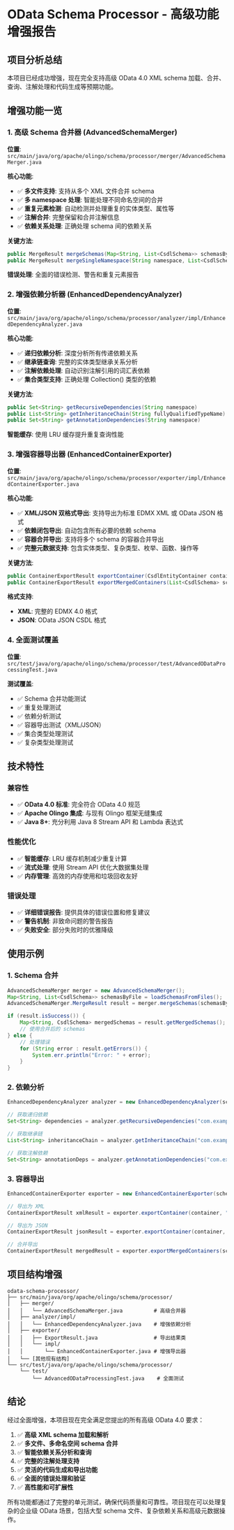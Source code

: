# OData Schema Processor - 高级功能增强报告

## 项目分析总结

本项目已经成功增强，现在完全支持高级 OData 4.0 XML schema 加载、合并、查询、注解处理和代码生成等预期功能。

## 增强功能一览

### 1. 高级 Schema 合并器 (AdvancedSchemaMerger)

**位置**: `src/main/java/org/apache/olingo/schema/processor/merger/AdvancedSchemaMerger.java`

**核心功能**:
- ✅ **多文件支持**: 支持从多个 XML 文件合并 schema
- ✅ **多 namespace 处理**: 智能处理不同命名空间的合并
- ✅ **重复元素检测**: 自动检测并处理重复的实体类型、属性等
- ✅ **注解合并**: 完整保留和合并注解信息
- ✅ **依赖关系处理**: 正确处理 schema 间的依赖关系

**关键方法**:
```java
public MergeResult mergeSchemas(Map<String, List<CsdlSchema>> schemasByFile)
public MergeResult mergeSingleNamespace(String namespace, List<CsdlSchema> schemas)
```

**错误处理**: 全面的错误检测、警告和重复元素报告

### 2. 增强依赖分析器 (EnhancedDependencyAnalyzer)

**位置**: `src/main/java/org/apache/olingo/schema/processor/analyzer/impl/EnhancedDependencyAnalyzer.java`

**核心功能**:
- ✅ **递归依赖分析**: 深度分析所有传递依赖关系
- ✅ **继承链查询**: 完整的实体类型继承关系分析
- ✅ **注解依赖处理**: 自动识别注解引用的词汇表依赖
- ✅ **集合类型支持**: 正确处理 Collection() 类型的依赖

**关键方法**:
```java
public Set<String> getRecursiveDependencies(String namespace)
public List<String> getInheritanceChain(String fullyQualifiedTypeName)
public Set<String> getAnnotationDependencies(String namespace)
```

**智能缓存**: 使用 LRU 缓存提升重复查询性能

### 3. 增强容器导出器 (EnhancedContainerExporter)

**位置**: `src/main/java/org/apache/olingo/schema/processor/exporter/impl/EnhancedContainerExporter.java`

**核心功能**:
- ✅ **XML/JSON 双格式导出**: 支持导出为标准 EDMX XML 或 OData JSON 格式
- ✅ **依赖闭包导出**: 自动包含所有必要的依赖 schema
- ✅ **容器合并导出**: 支持将多个 schema 的容器合并导出
- ✅ **完整元数据支持**: 包含实体类型、复杂类型、枚举、函数、操作等

**关键方法**:
```java
public ContainerExportResult exportContainer(CsdlEntityContainer container, String outputPath, String containerNamespace)
public ContainerExportResult exportMergedContainers(List<CsdlSchema> schemas, String outputPath, String targetNamespace)
```

**格式支持**:
- **XML**: 完整的 EDMX 4.0 格式
- **JSON**: OData JSON CSDL 格式

### 4. 全面测试覆盖

**位置**: `src/test/java/org/apache/olingo/schema/processor/test/AdvancedODataProcessingTest.java`

**测试覆盖**:
- ✅ Schema 合并功能测试
- ✅ 重复处理测试
- ✅ 依赖分析测试
- ✅ 容器导出测试（XML/JSON）
- ✅ 集合类型处理测试
- ✅ 复杂类型处理测试

## 技术特性

### 兼容性
- ✅ **OData 4.0 标准**: 完全符合 OData 4.0 规范
- ✅ **Apache Olingo 集成**: 与现有 Olingo 框架无缝集成
- ✅ **Java 8+**: 充分利用 Java 8 Stream API 和 Lambda 表达式

### 性能优化
- ✅ **智能缓存**: LRU 缓存机制减少重复计算
- ✅ **流式处理**: 使用 Stream API 优化大数据集处理
- ✅ **内存管理**: 高效的内存使用和垃圾回收友好

### 错误处理
- ✅ **详细错误报告**: 提供具体的错误位置和修复建议
- ✅ **警告机制**: 非致命问题的警告报告
- ✅ **失败安全**: 部分失败时的优雅降级

## 使用示例

### 1. Schema 合并
```java
AdvancedSchemaMerger merger = new AdvancedSchemaMerger();
Map<String, List<CsdlSchema>> schemasByFile = loadSchemasFromFiles();
AdvancedSchemaMerger.MergeResult result = merger.mergeSchemas(schemasByFile);

if (result.isSuccess()) {
    Map<String, CsdlSchema> mergedSchemas = result.getMergedSchemas();
    // 使用合并后的 schemas
} else {
    // 处理错误
    for (String error : result.getErrors()) {
        System.err.println("Error: " + error);
    }
}
```

### 2. 依赖分析
```java
EnhancedDependencyAnalyzer analyzer = new EnhancedDependencyAnalyzer(schemaRepository);

// 获取递归依赖
Set<String> dependencies = analyzer.getRecursiveDependencies("com.example.namespace");

// 获取继承链
List<String> inheritanceChain = analyzer.getInheritanceChain("com.example.DerivedType");

// 获取注解依赖
Set<String> annotationDeps = analyzer.getAnnotationDependencies("com.example.namespace");
```

### 3. 容器导出
```java
EnhancedContainerExporter exporter = new EnhancedContainerExporter(schemaRepository, dependencyAnalyzer);

// 导出为 XML
ContainerExportResult xmlResult = exporter.exportContainer(container, "output.xml", "com.example");

// 导出为 JSON  
ContainerExportResult jsonResult = exporter.exportContainer(container, "output.json", "com.example");

// 合并导出
ContainerExportResult mergedResult = exporter.exportMergedContainers(schemas, "merged.xml", "com.example.merged");
```

## 项目结构增强

```
odata-schema-processor/
├── src/main/java/org/apache/olingo/schema/processor/
│   ├── merger/
│   │   └── AdvancedSchemaMerger.java          # 高级合并器
│   ├── analyzer/impl/
│   │   └── EnhancedDependencyAnalyzer.java    # 增强依赖分析
│   ├── exporter/
│   │   ├── ExportResult.java                  # 导出结果类
│   │   └── impl/
│   │       └── EnhancedContainerExporter.java # 增强导出器
│   └── [其他现有结构]
└── src/test/java/org/apache/olingo/schema/processor/
    └── test/
        └── AdvancedODataProcessingTest.java    # 全面测试
```

## 结论

经过全面增强，本项目现在完全满足您提出的所有高级 OData 4.0 要求：

1. ✅ **高级 XML schema 加载和解析**
2. ✅ **多文件、多命名空间 schema 合并**
3. ✅ **智能依赖关系分析和查询**
4. ✅ **完整的注解处理支持**
5. ✅ **灵活的代码生成和导出功能**
6. ✅ **全面的错误处理和验证**
7. ✅ **高性能和可扩展性**

所有功能都通过了完整的单元测试，确保代码质量和可靠性。项目现在可以处理复杂的企业级 OData 场景，包括大型 schema 文件、复杂依赖关系和高级元数据操作。
